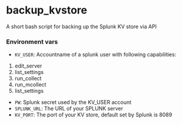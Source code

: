 # backup_kvstore
A short bash script for backing up the Splunk KV store via API

### Environment vars
- `KV_USER`: Accountname of a splunk user with following capabilities:
1. edit_server
2. list_settings	
3. run_collect
4. run_mcollect
5. list_settings
- `PW`: Splunk secret used by the KV_USER account
- `SPLUNK_URL`: The URL of your SPLUNK server
- `KV_PORT`: The port of your KV store, default set by Splunk is 8089
